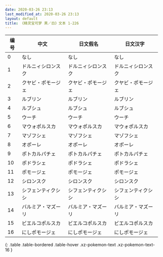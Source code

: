 ```yaml
---
date: 2020-03-26 23:13
last_modified_at: 2020-03-26 23:13
layout: default
title: 《精灵宝可梦 黑／白》文本 1-226
---
```

| 编号 | 中文 | 日文假名 | 日文汉字 |
| ---- | ---- | ---- | --- |
| 0 | なし | なし | なし |
| 1 | ドルニィシロンスク | ドルニィシロンスク | ドルニィシロンスク |
| 2 | クヤビ・ポモージェ | クヤビ・ポモージェ | クヤビ・ポモージェ |
| 3 | ルブリン | ルブリン | ルブリン |
| 4 | ルブシュ | ルブシュ | ルブシュ |
| 5 | ウーチ | ウーチ | ウーチ |
| 6 | マウォポルスカ | マウォポルスカ | マウォポルスカ |
| 7 | マゾフシェ | マゾフシェ | マゾフシェ |
| 8 | オポーレ | オポーレ | オポーレ |
| 9 | ポトカルパチェ | ポトカルパチェ | ポトカルパチェ |
| 10 | ポドラシェ | ポドラシェ | ポドラシェ |
| 11 | ポモージェ | ポモージェ | ポモージェ |
| 12 | シロンスク | シロンスク | シロンスク |
| 13 | シフェンティクシシ | シフェンティクシシ | シフェンティクシシ |
| 14 | バルミア・マズーリ | バルミア・マズーリ | バルミア・マズーリ |
| 15 | ビエルコポルスカ | ビエルコポルスカ | ビエルコポルスカ |
| 16 | にしポモージェ | にしポモージェ | にしポモージェ |
{: .table .table-bordered .table-hover .xz-pokemon-text .xz-pokemon-text-16 }